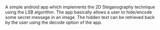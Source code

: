 A simple android app which implements the 2D Steganography technique using the LSB algorithm. The app basically allows a user to hide/encode some secret message in an image. The hidden text can be retrieved back by the user using the decode option of the app. 

